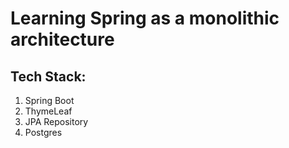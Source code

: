 # Learning Spring as a monolithic architecture

## Tech Stack:
1. Spring Boot
2. ThymeLeaf
3. JPA Repository
4. Postgres